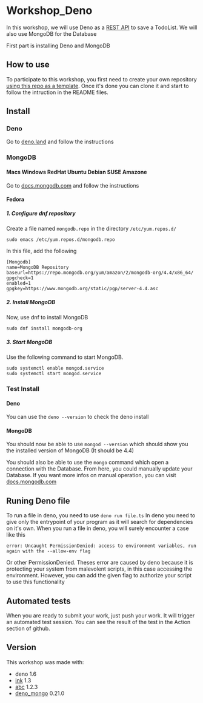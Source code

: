# Workshop_Deno

In this workshop, we will use Deno as a [REST API](https://www.redhat.com/fr/topics/api/what-is-a-rest-api) to save a TodoList. We will also use MongoDB for the Database

First part is installing Deno and MongoDB

## How to use
To participate to this workshop, you first need to create your own repository [using this repo as a template](https://docs.github.com/en/github/creating-cloning-and-archiving-repositories/creating-a-repository-from-a-template). Once it's done you can clone it and start to follow the intruction in the README files.

## Install

### Deno
Go to [deno.land](https://deno.land/#installation) and follow the instructions

### MongoDB

#### Macs Windows RedHat Ubuntu Debian SUSE Amazone
Go to [docs.mongodb.com](https://docs.mongodb.com/manual/administration/install-community/) and follow the instructions

#### Fedora

##### 1. Configure dnf repository

Create a file named `mongodb.repo` in the directory `/etc/yum.repos.d/`
```
sudo emacs /etc/yum.repos.d/mongodb.repo
```

In this file, add the following
```
[Mongodb]
name=MongoDB Repository
baseurl=https://repo.mongodb.org/yum/amazon/2/mongodb-org/4.4/x86_64/
gpgcheck=1
enabled=1
gpgkey=https://www.mongodb.org/static/pgp/server-4.4.asc
```

##### 2. Install MongoDB

Now, use dnf to install MongoDB
```
sudo dnf install mongodb-org
```

##### 3. Start MongoDB

Use the following command to start MongoDB.
```
sudo systemctl enable mongod.service
sudo systemctl start mongod.service
```

### Test Install

#### Deno

You can use the `deno --version` to check the deno install

#### MongoDB

You should now be able to use `mongod --version` which should show you the installed version of MongoDB (It should be 4.4)

You should also be able to use the `mongo` command which open a connection with the Database. From here, you could manually update your Database.
If you want more infos on manual operation, you can visit [docs.mongodb.com](https://docs.mongodb.com/manual/crud/)

## Runing Deno file

To run a file in deno, you need to use
`deno run file.ts`
In deno you need to give only the entrypoint of your program as it will search for dependencies on it's own.
When you run a file in deno, you will surely encounter a case like this
```
error: Uncaught PermissionDenied: access to environment variables, run again with the --allow-env flag
```
Or other PermissionDenied. Theses error are caused by deno because it is protecting your system from malevolent scripts, in this case accessing the environment. However, you can add the given flag to authorize your script to use this functionality

## Automated tests

When you are ready to submit your work, just push your work. It will trigger an automated test session. You can see the result of the test in the Action section of github.

## Version

This workshop was made with:
  - deno 1.6
  - [ink](https://deno.land/x/ink@1.3/mod.ts) 1.3
  - [abc](https://deno.land/x/abc@v1.2.3) 1.2.3
  - [deno_mongo](https://deno.land/x/mongo@v0.21.0) 0.21.0